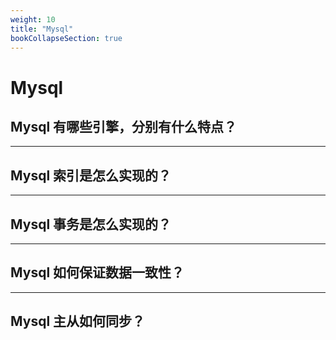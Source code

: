 ```yaml
---
weight: 10
title: "Mysql"
bookCollapseSection: true
---
```


# Mysql

## Mysql 有哪些引擎，分别有什么特点？

---

## Mysql 索引是怎么实现的？

---

## Mysql 事务是怎么实现的？

---

## Mysql 如何保证数据一致性？

---

## Mysql 主从如何同步？

